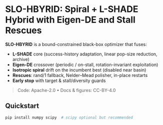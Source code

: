 # SLO-HBYRID: Spiral + L-SHADE Hybrid with Eigen-DE and Stall Rescues

**SLO-HBYRID** is a bound-constrained black-box optimizer that fuses:
- **L-SHADE** core (success-history adaptation, linear pop-size reduction, archive)
- **Eigen-DE** crossover (periodic / on-stall, rotation-invariant exploitation)
- **Isotropic spiral** drift on the incumbent best (disabled near basin)
- **Rescues**: rand/1 fallback, Nelder–Mead polisher, in-place restarts
- **Early stop** with target & stall/diversity guards

> Code: Apache-2.0 • Docs & figures: CC-BY-4.0

## Quickstart
```bash
pip install numpy scipy  # scipy optional but recommended
